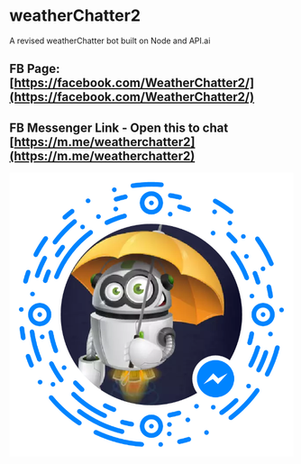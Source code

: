 # weatherChatter2
A revised weatherChatter bot built on Node and API.ai
## FB Page: [https://facebook.com/WeatherChatter2/](https://facebook.com/WeatherChatter2/)
## FB Messenger Link - Open this to chat [https://m.me/weatherchatter2](https://m.me/weatherchatter2)
![WeatherChatter2 Messenger code](https://raw.githubusercontent.com/LeeWarnock/weatherChatter2/master/Assets/messenger_code_340000086429698.png)
